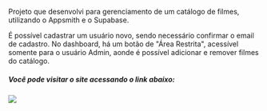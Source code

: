Projeto que desenvolvi para gerenciamento de um catálogo de filmes, utilizando o Appsmith e o Supabase.

É possível cadastrar um usuário novo, sendo necessário confirmar o email de cadastro. No dashboard, há um botão de "Área Restrita", acessível somente para o usuário Admin, aonde é possível adicionar e remover filmes do catálogo. 

##### Você pode visitar o site acessando o link abaixo:

###### [![](https://assets.appsmith.com/git-sync/Buttons.svg) ](https://app.appsmith.com/applications/65b11be21c6974552e3ca4fc/pages/65b11be21c6974552e3ca4ff)
